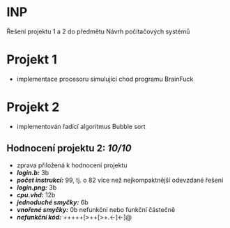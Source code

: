 # INP
Řešení projektu 1 a 2 do předmětu Návrh počítačových systémů

# Projekt 1
- implementace procesoru simulující chod programu BrainFuck

# Projekt 2
- implementován řadící algoritmus Bubble sort
## Hodnocení projektu 2: ***10/10***
- zprava přiložená k hodnocení projektu
- ***login.b:*** 3b
- ***počet instrukcí:*** 99, tj. o 82 více než nejkompaktnější odevzdané řešení
- ***login.png:*** 3b
- ***cpu.vhd:*** 12b
- ***jednoduché smyčky:*** 6b
- ***vnořené smyčky:*** 0b nefunkční nebo funkční částečně
- ***nefunkční kód:*** +++++[>++[>+.<-]<-]@
